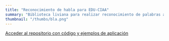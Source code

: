 ```yaml
---
title: "Reconocimiento de habla para EDU-CIAA"
summary: "Biblioteca liviana para realizar reconocimiento de palabras aisladas en microcontroladores ARM Cortex M4. Desarrollado como proyecto final para Seminario de Sistemas Embebidos. Se basa en la extracción de coeficientes MFCC y el reconocimiento usando el algoritmo de Viterbi para hallar la palabra más probable dadas las observaciones. Los modelos estadísticos fueron basados en cadenas ocultas de Markov (HMM), de primer orden, con probabilidades del tipo mezcla de Gaussianas."
thumbnail: "/thumbs/bla.png"
---
```


[Acceder al repositorio con código y ejemplos de aplicación](https://github.com/gzalo/bla)
